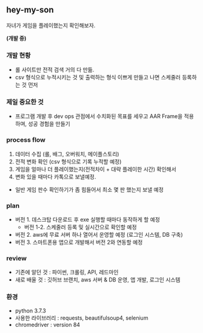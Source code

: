 ## hey-my-son
자녀가 게임을 플레이했는지 확인해보자.

**(개발 중)**

### 개발 현황
* 롤 사이트만 전적 검색 거의 다 만듦.
* csv 형식으로 누적시키는 것 및 출력하는 형식 이쁘게 만들고 나면 스케줄러 등록하는 것 먼저 

  
### 제일 중요한 것 
* 프로그램 개발 후 dev ops 관점에서 수치화된 목표를 세우고 AAR Frame을 적용하며, 성공 경험을 만들기

  
### process flow
1. 데이터 수집 (롤, 배그, 오버워치, 메이플스토리)
2. 전적 변화 확인 (csv 형식으로 기록 누적할 예정)
3. 게임을 얼마나 더 플레이했는지(전적차이 + 대략 플레이한 시간) 확인해서
4. 변화 있을 때마다 카톡으로 보낼예정.
* 일반 게임 판수 확인하기가 좀 힘들어서 최소 몇 판 했는지 보낼 예정
  
  
### plan
* 버전 1. 데스크탑 다운로드 후 exe 실행할 때마다 동작하게 할 예정
  * 버전 1-2. 스케줄러 등록 및 실시간으로 확인할 예정
* 버전 2. aws에 무료 서버 하나 열어서 운영할 예정 (로그인 시스템, DB 구축)
* 버전 3. 스마트폰용 앱으로 개발해서 버전 2와 연동할 예정
  
  
### review
* 기존에 알던 것 : 파이썬, 크롤링, API, 레드마인
* 새로 배울 것 : 깃허브 브랜치, aws 서버 & DB 운영, 앱 개발, 로그인 시스템


### 환경
* python 3.7.3 
* 사용한 라이브러리 : requests, beautifulsoup4, selenium
* chromedriver : version 84

